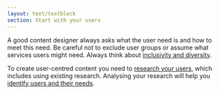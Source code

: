 ```yaml
---
layout: text/textblock
section: Start with your users
---
```

A good content designer always asks what the user need is and how to meet this need. Be careful not to exclude user groups or assume what services users might need. Always think about [inclusivity and diversity](/user-research/identifying-users-needs/#make-your-research-inclusive).

To create user-centred content you need to [research your users](/creating-user-centred-content/using-existing-research), which includes using existing research.
Analysing your research will help you [identify users and their needs](/user-research/identifying-users-needs).
